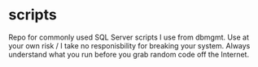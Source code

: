 # scripts
Repo for commonly used SQL Server scripts I use from dbmgmt.
Use at your own risk / I take no responisbility for breaking your system.
Always understand what you run before you grab random code off the Internet.
